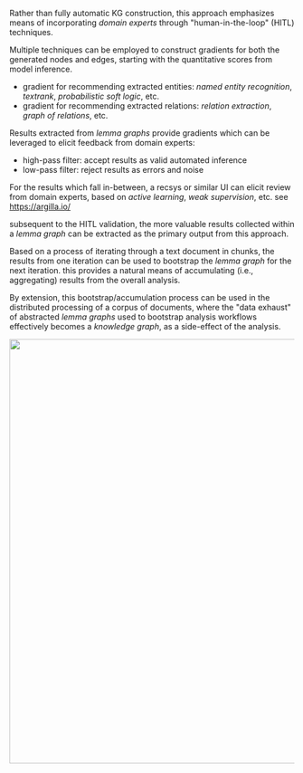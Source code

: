 Rather than fully automatic KG construction, this approach emphasizes means of incorporating _domain experts_ through "human-in-the-loop" (HITL) techniques.

Multiple techniques can be employed to construct gradients for both the generated nodes and edges, starting with the quantitative scores from model inference.

  - gradient for recommending extracted entities: _named entity recognition_, _textrank_, _probabilistic soft logic_, etc.
  - gradient for recommending extracted relations: _relation extraction_, _graph of relations_, etc.

Results extracted from _lemma graphs_ provide gradients which can be leveraged to elicit feedback from domain experts:

  - high-pass filter: accept results as valid automated inference
  - low-pass filter: reject results as errors and noise

For the results which fall in-between, a recsys or similar UI can elicit review from domain experts, based on _active learning_, _weak supervision_, etc. see <https://argilla.io/>

subsequent to the HITL validation, the more valuable results collected within a _lemma graph_ can be extracted as the primary output from this approach.

Based on a process of iterating through a text document in chunks, the results from one iteration can be used to bootstrap the _lemma graph_ for the next iteration. this provides a natural means of accumulating (i.e., aggregating) results from the overall analysis.

By extension, this bootstrap/accumulation process can be used in the distributed processing of a corpus of documents, where the "data exhaust" of abstracted _lemma graphs_ used to bootstrap analysis workflows effectively becomes a _knowledge graph_, as a side-effect of the analysis.

<img src="../assets/hitl.png" width="750" />
